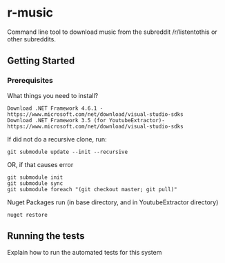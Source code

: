 # r-music
Command line tool to download music from the subreddit /r/listentothis or other subreddits.

## Getting Started

### Prerequisites

What things you need to install?

```
Download .NET Framework 4.6.1 - https://www.microsoft.com/net/download/visual-studio-sdks
Download .NET Framework 3.5 (for YoutubeExtractor)- https://www.microsoft.com/net/download/visual-studio-sdks
```
If did not do a recursive clone, run:
```
git submodule update --init --recursive
```
OR, if that causes error
```
git submodule init
git submodule sync
git submodule foreach "(git checkout master; git pull)"
```
Nuget Packages
run (in base directory, and in YoutubeExtractor directory)
```
nuget restore
```

## Running the tests

Explain how to run the automated tests for this system
